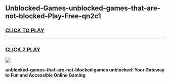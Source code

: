 
## Unblocked-Games-unblocked-games-that-are-not-blocked-Play-Free-qn2c1
<h3>
<a href="https://premium76.site?title=unblocked-games-that-are-not-blocked&ref=18A1">CLICK TO PLAY</a></h3>
<hr>

<h3>
<a href="https://premium76.site?title=unblocked-games-that-are-not-blocked&ref=18A1">CLICK 2 PLAY</a>
  
</h3>

<a href="https://premium76.site?title=unblocked-games-that-are-not-blocked&ref=18A1"><img src="https://clearcache.store/games.png"></a>


**unblocked-games-that-are-not-blocked games unblocked: Your Gateway to Fun and Accessible Online Gaming**
